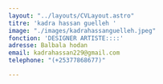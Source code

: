 ```yaml
---
layout: "../layouts/CVLayout.astro"
titre: 'kadra hassan guelleh '
image: "./images/kadrahassanguelleh.jpeg"
fonction: 'DESIGNER ARTISTE::::'
adresse: Balbala hodan
email: kadrahassan229@gmail.com
telephone: "(+25377868677)"

---
```

# 